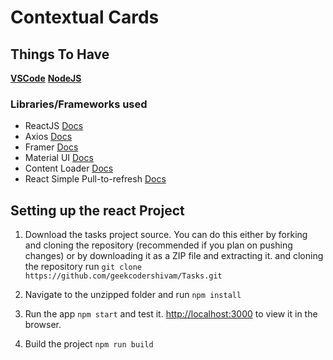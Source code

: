 # Contextual Cards

## Things To Have

**[VSCode](https://code.visualstudio.com/download/)**
**[NodeJS](https://nodejs.org/en/)**


### Libraries/Frameworks used

- ReactJS [Docs](https://reactjs.org/)
- Axios [Docs](https://www.npmjs.com/package/axios)
- Framer [Docs](https://www.framer.com/api/)
- Material UI [Docs](https://material-ui.com/getting-started/installation/)
- Content Loader [Docs](https://www.npmjs.com/package/react-content-loader)
- React Simple Pull-to-refresh [Docs](https://www.npmjs.com/package/react-simple-pull-to-refresh)


## Setting up the react Project

1. Download the tasks project source. You can do this either by forking and cloning the repository (recommended if you plan on pushing changes) or by downloading it as a ZIP file and extracting it.
and cloning the repository run `git clone https://github.com/geekcodershivam/Tasks.git`

2. Navigate to the unzipped folder and run `npm install`

3. Run the app `npm start` and test it.
[http://localhost:3000](http://localhost:3000) to view it in the browser.

4. Build the project `npm run build`


     

